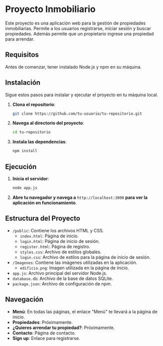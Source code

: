 # Proyecto Inmobiliario

Este proyecto es una aplicación web para la gestión de propiedades inmobiliarias. Permite a los usuarios registrarse, iniciar sesión y buscar propiedades. Además permite que un propietario
ingrese una propiedad para arrendar.

## Requisitos

Antes de comenzar, tener instalado Node.js y npm en su máquina. 

## Instalación

Sigue estos pasos para instalar y ejecutar el proyecto en tu máquina local.

1. **Clona el repositorio**:
    ```bash
    git clone https://github.com/tu-usuario/tu-repositorio.git
    ```

2. **Navega al directorio del proyecto**:
    ```bash
    cd tu-repositorio
    ```

3. **Instala las dependencias**:
    ```bash
    npm install
    ```

## Ejecución

1. **Inicia el servidor**:
    ```bash
    node app.js
    ```

2. **Abre tu navegador y navega a** `http://localhost:3000` **para ver la aplicación en funcionamiento**.

## Estructura del Proyecto

- `/public`: Contiene los archivos HTML y CSS.
  - `index.html`: Página de inicio.
  - `login.html`: Página de inicio de sesión.
  - `register.html`: Página de registro.
  - `styles.css`: Archivo de estilos globales.
  - `login.css`: Archivo de estilos para la página de inicio de sesión.
- `/Imagenes`: Contiene las imágenes utilizadas en la aplicación.
  - `edificio.png`: Imagen utilizada en la página de inicio.
- `app.js`: Archivo principal del servidor Node.js.
- `database.db`: Archivo de la base de datos SQLite.
- `package.json`: Archivo de configuración de npm.

## Navegación

- **Menú**: En todas las páginas, el enlace "Menú" te llevará a la página de inicio.
- **Propiedades**: Próximamente.
- **¿Quieres arrendar tu propiedad?**: Próximamente.
- **Contacto**: Página de contacto.
- **Sign up**: Enlace para registrarse.
